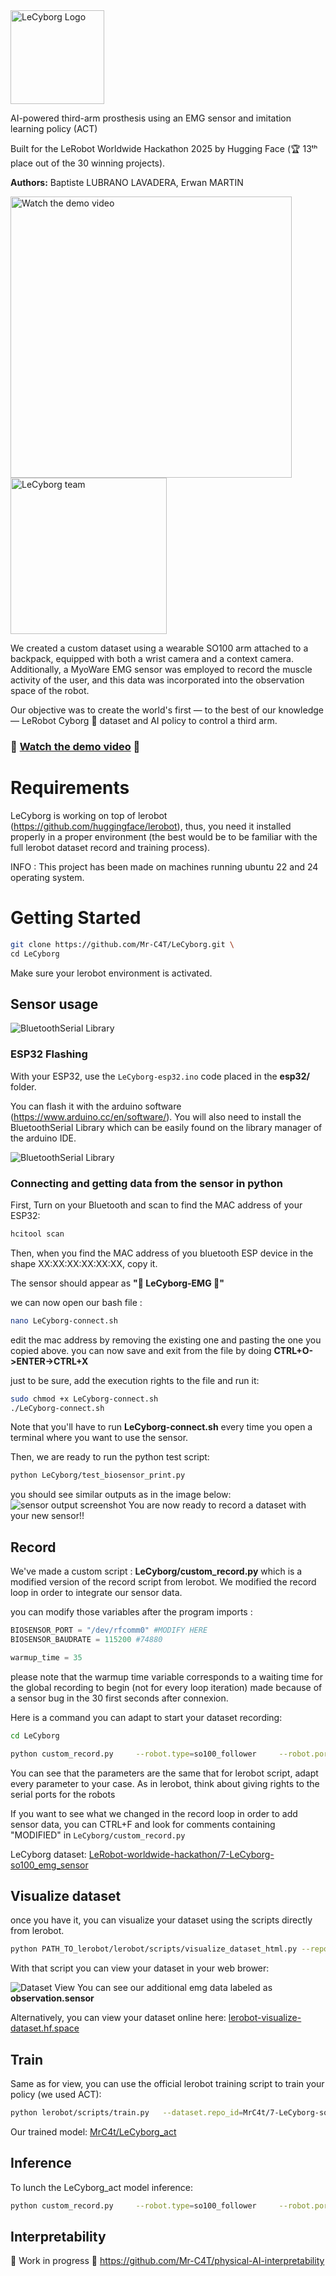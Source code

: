 <img src="https://github.com/Mr-C4T/LeCyborg/raw/main/image/LeCyborg_logo.png" alt="LeCyborg Logo" width="150"/>

AI-powered third-arm prosthesis using an EMG sensor and imitation learning policy (ACT) 

Built for the  LeRobot Worldwide Hackathon 2025 by Hugging Face (🏆 13ᵗʰ place out of the 30 winning projects).

**Authors:** Baptiste LUBRANO LAVADERA, Erwan MARTIN

<p align="left">
  <img src="image/lecyborg.gif" alt="Watch the demo video" width="450"/>
  <img src="image/authors.jpg" alt="LeCyborg team" width="250"/>
</p>

We created a custom dataset using a wearable SO100 arm attached to a backpack, equipped with both a wrist camera and a context camera. Additionally, a MyoWare EMG sensor was employed to record the muscle activity of the user, and this data was incorporated into the observation space of the robot.

Our objective was to create the world's first — to the best of our knowledge — LeRobot Cyborg 🦾 dataset and AI policy to control a third arm.

### 🎥 <a href="https://www.youtube.com/watch?v=QdlEGFZBbcE">Watch the demo video</a> 🎥 

# Requirements
LeCyborg is working on top of lerobot (https://github.com/huggingface/lerobot), thus, you need it installed properly in a proper environment (the best would be to be familiar with the full lerobot dataset record and training process).

INFO : This project has been made on machines running ubuntu 22 and 24 operating system.

# Getting Started
```bash
git clone https://github.com/Mr-C4T/LeCyborg.git \
cd LeCyborg
```
Make sure your lerobot environment is activated.

## Sensor usage

![BluetoothSerial Library](image/myoware_LeCyborg.jpg)

### ESP32 Flashing
With your ESP32, use the `LeCyborg-esp32.ino` code placed in the **esp32/** folder.

You can flash it with the arduino software (https://www.arduino.cc/en/software/).
You will also need to install the BluetoothSerial Library which can be easily found on the library manager of the arduino IDE.

![BluetoothSerial Library](image/btserial_lib.png)

### Connecting and getting data from the sensor in python
First, Turn on your Bluetooth and scan to find the MAC address of your ESP32:
```bash
hcitool scan
```
Then, when you find the MAC address of you bluetooth ESP device in the shape XX:XX:XX:XX:XX:XX, copy it.

The sensor should appear as **"🤗 LeCyborg-EMG 🦾"**

we can now open our bash file : 
```bash
nano LeCyborg-connect.sh 
```
edit the mac address by removing the existing one and pasting the one you copied above.
you can now save and exit from the file by doing **CTRL+O->ENTER->CTRL+X**

just to be sure, add the execution rights to the file and run it:
```bash
sudo chmod +x LeCyborg-connect.sh
./LeCyborg-connect.sh
```
Note that you'll have to run **LeCyborg-connect.sh** every time you open a terminal where you want to use the sensor.

Then, we are ready to run the python test script:
```bash
python LeCyborg/test_biosensor_print.py
```

you should see similar outputs as in the image below:
![sensor output screenshot](image/screen_bt_serial.png)
You are now ready to record a dataset with your new sensor!!


## Record
We've made a custom script : **LeCyborg/custom_record.py** which is a modified version of the record script from lerobot. We modified the record loop in order to integrate our sensor data.

you can modify those variables after the program imports :
```python
BIOSENSOR_PORT = "/dev/rfcomm0" #MODIFY HERE
BIOSENSOR_BAUDRATE = 115200 #74880

warmup_time = 35
```

please note that the warmup time variable corresponds to a waiting time for the global recording to begin (not for every loop iteration) made because of a sensor bug in the 30 first seconds after connexion.

Here is a command you can adapt to start your dataset recording:
```bash
cd LeCyborg
```
```bash
python custom_record.py     --robot.type=so100_follower     --robot.port=/dev/ttyACM1     --robot.id=so100_follower     --robot.cameras="{ wrist: {type: opencv, index_or_path: /dev/video8, width: 640, height: 480, fps: 25}, context: {type: intelrealsense, serial_number_or_name: 134322073085, width: 640, height: 480, fps: 15}}"     --teleop.type=so100_leader   --teleop.port=/dev/ttyACM0 --teleop.id=so100_leader   --display_data=false     --dataset.repo_id=USER/record-test     --dataset.num_episodes=20     --dataset.single_task="put the cube in the box"     --dataset.push_to_hub=False
```
You can see that the parameters are the same that for lerobot script, adapt every parameter to your case.
As in lerobot, think about giving rights to the serial ports for the robots

If you want to see what we changed in the record loop in order to add sensor data, you can CTRL+F and look for comments containing "MODIFIED" in `LeCyborg/custom_record.py`

LeCyborg dataset: [LeRobot-worldwide-hackathon/7-LeCyborg-so100_emg_sensor](https://huggingface.co/datasets/LeRobot-worldwide-hackathon/7-LeCyborg-so100_emg_sensor)

## Visualize dataset
once you have it, you can visualize your dataset using the scripts directly from lerobot.

```bash
python PATH_TO_lerobot/lerobot/scripts/visualize_dataset_html.py --repo-id=USER/record-test
```

With that script you can view your dataset in your web brower:

![Dataset View](image/dataset_view.png)
You can see our additional emg data labeled as **observation.sensor**

Alternatively, you can view your dataset online here: [lerobot-visualize-dataset.hf.space](https://lerobot-visualize-dataset.hf.space/LeRobot-worldwide-hackathon/7-LeCyborg-so100_emg_sensor/episode_0)

## Train
Same as for view, you can use the official lerobot training script to train your policy (we used ACT):
```bash
python lerobot/scripts/train.py   --dataset.repo_id=MrC4t/7-LeCyborg-so100_emg_sensor   --policy.type=act   --output_dir=outputs/train/LeCyborg_act --job_name=LeCyborg_act   --policy.device=cuda   --wandb.enable=false
```

Our trained model: [MrC4t/LeCyborg_act](https://huggingface.co/MrC4t/LeCyborg_act)

## Inference
To lunch the LeCyborg_act model inference:
```bash
python custom_record.py     --robot.type=so100_follower     --robot.port=/dev/ttyACM0     --robot.id=so100_follower     --robot.cameras="{ wrist: {type: opencv, index_or_path: /dev/video6, width: 640, height: 480, fps: 25}, context: {type: intelrealsense, serial_number_or_name: 134322073085, width: 640, height: 480, fps: 15}}"     --display_data=false    --dataset.single_task="put the cube in the box"     --dataset.push_to_hub=False --dataset.repo_id=MrC4t/eval_LeCyborg   --policy.path=MrC4t/LeCyborg_act --dataset.episode_time_s=300

```

## Interpretability 
🚧 Work in progress 🚧
https://github.com/Mr-C4T/physical-AI-interpretability
